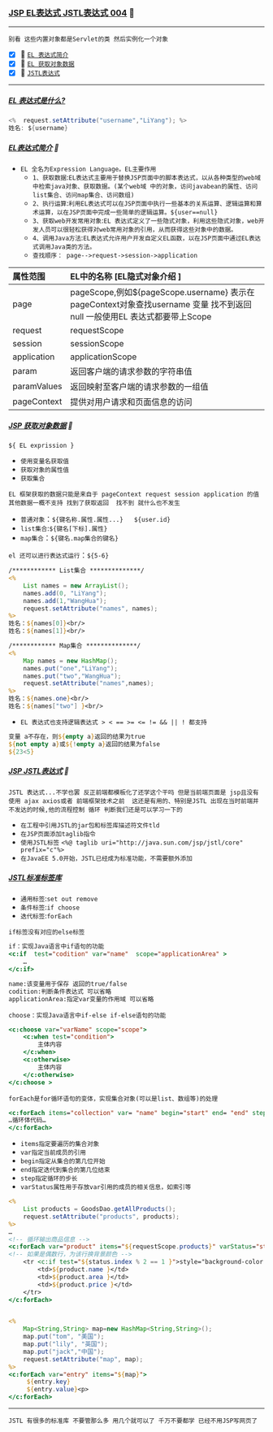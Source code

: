 ### [JSP EL表达式 JSTL表达式 004](#top) <b id="top"></b> :maple_leaf:

----
`别看 这些内置对象都是Servlet的类 然后实例化一个对象`

- [x] :maple_leaf: [`EL 表达式简介`](#intro)
- [x] :maple_leaf: [`EL 获取对象数据`](#url)
- [x] :maple_leaf: [`JSTL表达式`](#jstl)

------
##### [EL 表达式是什么?](#top)
```java
<%  request.setAttribute("username","LiYang"); %>
姓名: ${username}
```

##### [EL表达式简介](#top)  :maple_leaf: <b id="intro"></b> 
* `EL 全名为Expression Language。EL主要作用`
  * `1、获取数据`:`EL表达式主要用于替换JSP页面中的脚本表达式，以从各种类型的web域 中检索java对象、获取数据。(某个web域 中的对象，访问javabean的属性、访问list集合、访问map集合、访问数组)`
  * `2、执行运算`:`利用EL表达式可以在JSP页面中执行一些基本的关系运算、逻辑运算和算术运算，以在JSP页面中完成一些简单的逻辑运算。${user==null}`
  * `3、获取web开发常用对象`:`EL 表达式定义了一些隐式对象，利用这些隐式对象，web开发人员可以很轻松获得对web常用对象的引用，从而获得这些对象中的数据。`
  * `4、调用Java方法`:`EL表达式允许用户开发自定义EL函数，以在JSP页面中通过EL表达式调用Java类的方法。`
  * `查找顺序： page-->request->session->application`



|属性范围|EL中的名称 [EL隐式对象介绍 ]|
|:--|:--|
|page |pageScope,例如${pageScope.username} 表示在pageContext对象查找username 变量 找不到返回null  一般使用EL 表达式都要带上Scope|
|request|requestScope|
|session|sessionScope|
|application|applicationScope|
|param|返回客户端的请求参数的字符串值|
|paramValues|返回映射至客户端的请求参数的一组值|
|pageContext|提供对用户请求和页面信息的访问|

##### [JSP 获取对象数据](#top)  :maple_leaf: <b id="url"></b> 
`${ EL exprission }`
* `使用变量名获取值`
* `获取对象的属性值`
* `获取集合`


`EL 框架获取的数据只能是来自于 pageContext request session application 的值 其他数据一概不支持 找到了获取返回  找不到 就什么也不发生`
* `普通对象`：`${键名称.属性.属性...}   ${user.id}`  
* `list集合`:`${键名[下标].属性}`
* `map集合`：`${键名.map集合的键名}`

`el 还可以进行表达式运行`：`${5-6}`

```jsp
/************ List集合 **************/
<%
    List names = new ArrayList();
    names.add(0, "LiYang");
    names.add(1,"WangHua");
    request.setAttribute("names", names);
%>
姓名：${names[0]}<br/>
姓名：${names[1]}<br/>

/************ Map集合 **************/
<%
    Map names = new HashMap();
    names.put("one","LiYang");
    names.put("two","WangHua");
    request.setAttribute("names",names);
%>
姓名：${names.one}<br/>
姓名：${names["two"] }<br/>

```
* `EL 表达式也支持逻辑表达式 > < == >= <= != && || ! 都支持`
```jsp
变量 a不存在，则${empty a}返回的结果为true
${not empty a}或${!empty a}返回的结果为false
${23<5}
```
##### [JSP JSTL表达式](#top)  :maple_leaf: <b id="jstl"></b>
`JSTL 表达式...不学也罢 反正前端都模板化了还学这个干吗 但是当前端页面是 jsp且没有使用 ajax axios或者 前端框架技术之前  这还是有用的、特别是JSTL 出现在当时前端并不发达的时候,他的流程控制 循环 判断我们还是可以学习一下的`
* `在工程中引用JSTL的jar包和标签库描述符文件tld`
* `在JSP页面添加taglib指令`
* `使用JSTL标签`
`<%@ taglib uri="http://java.sun.com/jsp/jstl/core" prefix="c"%>`
* `在JavaEE 5.0开始，JSTL已经成为标准功能，不需要额外添加`

##### [JSTL标准标签库](#top)
* `通用标签`:`set out remove`
* `条件标签`:`if choose`
* `迭代标签`:`forEach`

`if标签没有对应的else标签`
```jsp
if：实现Java语言中if语句的功能
<c:if  test="codition" var="name"  scope="applicationArea" >
	…
</c:if>	

name:该变量用于保存 返回的true/false   
codition:判断条件表达式 可以省略
applicationArea:指定var变量的作用域 可以省略   
```
`choose：实现Java语言中if-else if-else语句的功能`
```jsp
<c:choose var="varName" scope="scope">
	<c:when test="condition">
		主体内容
 	</c:when>
	<c:otherwise>
		主体内容
	</c:otherwise>
</c:choose >
```
`forEach是for循环语句的变体，实现集合对象(可以是list、数组等)的处理 `
```jsp
<c:forEach items="collection" var= "name" begin="start" end= "end" step="count"  varStatus="status" >
…循环体代码…
</c:forEach>
```
* `items指定要遍历的集合对象`
* `var指定当前成员的引用`
* `begin指定从集合的第几位开始`
* `end指定迭代到集合的第几位结束`
* `step指定循环的步长`
* `varStatus属性用于存放var引用的成员的相关信息，如索引等`
```jsp
<%
	List products = GoodsDao.getAllProducts();
	request.setAttribute("products", products);
%>
…
<!-- 循环输出商品信息 -->
<c:forEach var="product" items="${requestScope.products}" varStatus="status">
<!-- 如果是偶数行，为该行换背景颜色 -->
    <tr <c:if test="${status.index % 2 == 1 }">style="background-color:rgb(219,241,212);"</c:if>>
        <td>${product.name }</td>
        <td>${product.area }</td>
        <td>${product.price }</td>
    </tr>
</c:forEach>


<%
    Map<String,String> map=new HashMap<String,String>();
    map.put("tom", "美国");
    map.put("lily", "英国");
    map.put("jack","中国");
    request.setAttribute("map", map);
%>
<c:forEach var="entry" items="${map}">
     ${entry.key}
     ${entry.value}<p>
</c:forEach>

```

------
`JSTL 有很多的标准库 不要管那么多 用几个就可以了 千万不要都学 已经不用JSP写网页了`
